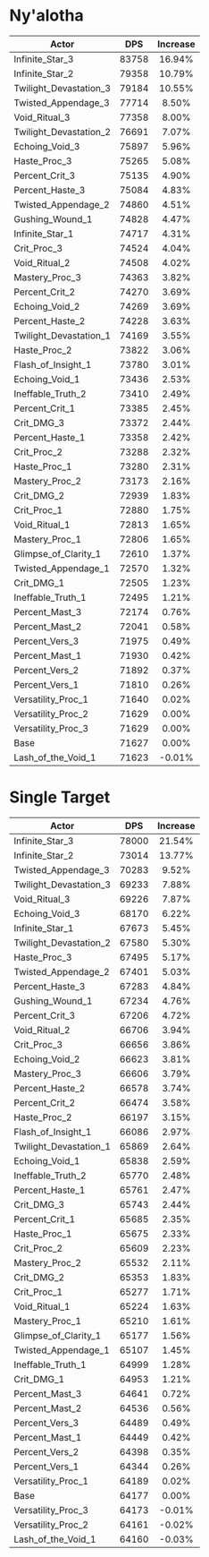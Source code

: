 # Ny'alotha
| Actor | DPS | Increase |
|---|:---:|:---:|
|Infinite_Star_3|83758|16.94%|
|Infinite_Star_2|79358|10.79%|
|Twilight_Devastation_3|79184|10.55%|
|Twisted_Appendage_3|77714|8.50%|
|Void_Ritual_3|77358|8.00%|
|Twilight_Devastation_2|76691|7.07%|
|Echoing_Void_3|75897|5.96%|
|Haste_Proc_3|75265|5.08%|
|Percent_Crit_3|75135|4.90%|
|Percent_Haste_3|75084|4.83%|
|Twisted_Appendage_2|74860|4.51%|
|Gushing_Wound_1|74828|4.47%|
|Infinite_Star_1|74717|4.31%|
|Crit_Proc_3|74524|4.04%|
|Void_Ritual_2|74508|4.02%|
|Mastery_Proc_3|74363|3.82%|
|Percent_Crit_2|74270|3.69%|
|Echoing_Void_2|74269|3.69%|
|Percent_Haste_2|74228|3.63%|
|Twilight_Devastation_1|74169|3.55%|
|Haste_Proc_2|73822|3.06%|
|Flash_of_Insight_1|73780|3.01%|
|Echoing_Void_1|73436|2.53%|
|Ineffable_Truth_2|73410|2.49%|
|Percent_Crit_1|73385|2.45%|
|Crit_DMG_3|73372|2.44%|
|Percent_Haste_1|73358|2.42%|
|Crit_Proc_2|73288|2.32%|
|Haste_Proc_1|73280|2.31%|
|Mastery_Proc_2|73173|2.16%|
|Crit_DMG_2|72939|1.83%|
|Crit_Proc_1|72880|1.75%|
|Void_Ritual_1|72813|1.65%|
|Mastery_Proc_1|72806|1.65%|
|Glimpse_of_Clarity_1|72610|1.37%|
|Twisted_Appendage_1|72570|1.32%|
|Crit_DMG_1|72505|1.23%|
|Ineffable_Truth_1|72495|1.21%|
|Percent_Mast_3|72174|0.76%|
|Percent_Mast_2|72041|0.58%|
|Percent_Vers_3|71975|0.49%|
|Percent_Mast_1|71930|0.42%|
|Percent_Vers_2|71892|0.37%|
|Percent_Vers_1|71810|0.26%|
|Versatility_Proc_1|71640|0.02%|
|Versatility_Proc_2|71629|0.00%|
|Versatility_Proc_3|71629|0.00%|
|Base|71627|0.00%|
|Lash_of_the_Void_1|71623|-0.01%|

# Single Target
| Actor | DPS | Increase |
|---|:---:|:---:|
|Infinite_Star_3|78000|21.54%|
|Infinite_Star_2|73014|13.77%|
|Twisted_Appendage_3|70283|9.52%|
|Twilight_Devastation_3|69233|7.88%|
|Void_Ritual_3|69226|7.87%|
|Echoing_Void_3|68170|6.22%|
|Infinite_Star_1|67673|5.45%|
|Twilight_Devastation_2|67580|5.30%|
|Haste_Proc_3|67495|5.17%|
|Twisted_Appendage_2|67401|5.03%|
|Percent_Haste_3|67283|4.84%|
|Gushing_Wound_1|67234|4.76%|
|Percent_Crit_3|67206|4.72%|
|Void_Ritual_2|66706|3.94%|
|Crit_Proc_3|66656|3.86%|
|Echoing_Void_2|66623|3.81%|
|Mastery_Proc_3|66606|3.79%|
|Percent_Haste_2|66578|3.74%|
|Percent_Crit_2|66474|3.58%|
|Haste_Proc_2|66197|3.15%|
|Flash_of_Insight_1|66086|2.97%|
|Twilight_Devastation_1|65869|2.64%|
|Echoing_Void_1|65838|2.59%|
|Ineffable_Truth_2|65770|2.48%|
|Percent_Haste_1|65761|2.47%|
|Crit_DMG_3|65743|2.44%|
|Percent_Crit_1|65685|2.35%|
|Haste_Proc_1|65675|2.33%|
|Crit_Proc_2|65609|2.23%|
|Mastery_Proc_2|65532|2.11%|
|Crit_DMG_2|65353|1.83%|
|Crit_Proc_1|65277|1.71%|
|Void_Ritual_1|65224|1.63%|
|Mastery_Proc_1|65210|1.61%|
|Glimpse_of_Clarity_1|65177|1.56%|
|Twisted_Appendage_1|65107|1.45%|
|Ineffable_Truth_1|64999|1.28%|
|Crit_DMG_1|64953|1.21%|
|Percent_Mast_3|64641|0.72%|
|Percent_Mast_2|64536|0.56%|
|Percent_Vers_3|64489|0.49%|
|Percent_Mast_1|64449|0.42%|
|Percent_Vers_2|64398|0.35%|
|Percent_Vers_1|64344|0.26%|
|Versatility_Proc_1|64189|0.02%|
|Base|64177|0.00%|
|Versatility_Proc_3|64173|-0.01%|
|Versatility_Proc_2|64161|-0.02%|
|Lash_of_the_Void_1|64160|-0.03%|
